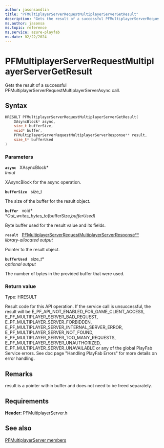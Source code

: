 ```yaml
---
author: jasonsandlin
title: "PFMultiplayerServerRequestMultiplayerServerGetResult"
description: "Gets the result of a successful PFMultiplayerServerRequestMultiplayerServerAsync call."
ms.author: jasonsa
ms.topic: reference
ms.service: azure-playfab
ms.date: 02/22/2024
---
```


# PFMultiplayerServerRequestMultiplayerServerGetResult  

Gets the result of a successful PFMultiplayerServerRequestMultiplayerServerAsync call.  

## Syntax  
  
```cpp
HRESULT PFMultiplayerServerRequestMultiplayerServerGetResult(  
    XAsyncBlock* async,  
    size_t bufferSize,  
    void* buffer,  
    PFMultiplayerServerRequestMultiplayerServerResponse** result,  
    size_t* bufferUsed  
)  
```  
  
### Parameters  
  
**`async`** &nbsp; XAsyncBlock*  
*_Inout_*  
  
XAsyncBlock for the async operation.  
  
**`bufferSize`** &nbsp; size_t  
  
The size of the buffer for the result object.  
  
**`buffer`** &nbsp; void*  
*_Out_writes_bytes_to_(bufferSize,*bufferUsed)*  
  
Byte buffer used for the result value and its fields.  
  
**`result`** &nbsp; [PFMultiplayerServerRequestMultiplayerServerResponse**](../../pfmultiplayerservertypes/structs/pfmultiplayerserverrequestmultiplayerserverresponse.md)  
*library-allocated output*  
  
Pointer to the result object.  
  
**`bufferUsed`** &nbsp; size_t*  
*optional output*  
  
The number of bytes in the provided buffer that were used.  
  
  
### Return value
Type: HRESULT
  
Result code for this API operation. If the service call is unsuccessful, the result will be E_PF_API_NOT_ENABLED_FOR_GAME_CLIENT_ACCESS, E_PF_MULTIPLAYER_SERVER_BAD_REQUEST, E_PF_MULTIPLAYER_SERVER_FORBIDDEN, E_PF_MULTIPLAYER_SERVER_INTERNAL_SERVER_ERROR, E_PF_MULTIPLAYER_SERVER_NOT_FOUND, E_PF_MULTIPLAYER_SERVER_TOO_MANY_REQUESTS, E_PF_MULTIPLAYER_SERVER_UNAUTHORIZED, E_PF_MULTIPLAYER_SERVER_UNAVAILABLE or any of the global PlayFab Service errors. See doc page "Handling PlayFab Errors" for more details on error handling.
  
## Remarks  
  
result is a pointer within buffer and does not need to be freed separately.
  
## Requirements  
  
**Header:** PFMultiplayerServer.h
  
## See also  
[PFMultiplayerServer members](../pfmultiplayerserver_members.md)  

  
  
